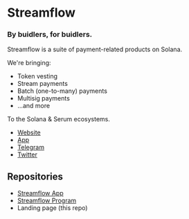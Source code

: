 # Streamflow
### By buidlers, for buidlers.

Streamflow is a suite of payment-related products on Solana.

We're bringing:
- Token vesting
- Stream payments
- Batch (one-to-many) payments
- Multisig payments
- ...and more

To the Solana & Serum ecosystems.

- [Website](https://streamflow.finance)
- [App](https://app.streamflow.finance)
- [Telegram](https://t.me/streamflow_fi)
- [Twitter](https://twitter.com/streamflow_fi)

## Repositories
- [Streamflow App](https://github.com/streamflow-finance/streamflow-app)
- [Streamflow Program](https://github.com/streamflow-finance/streamflow-program)
- Landing page (this repo)
